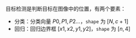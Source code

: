 目标检测是判断目标在图像中的位置，有两个要素：

- 分类：分类向量 $P0,P1,P2 ...$，`shape` 为 $[N,c+1]$
- 回归：回归边界框 $[x1,x2,y1,y2]$，`shape` 为 $[n,4]$


